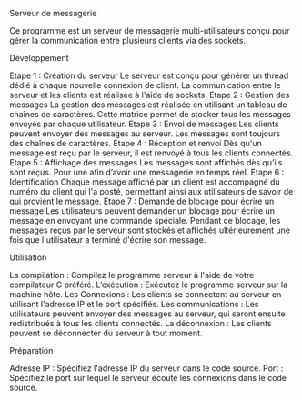 Serveur de messagerie

Ce programme est un serveur de messagerie multi-utilisateurs conçu pour gérer la communication entre plusieurs clients via des sockets.

Développement

Etape 1 : Création du serveur
Le serveur est conçu pour générer un thread dédié à chaque nouvelle connexion de client. La communication entre le serveur et les clients est réalisée à l'aide de sockets.
Etape 2 : Gestion des messages
La gestion des messages est réalisée en utilisant un tableau de chaînes de caractères. Cette matrice permet de stocker tous les messages envoyés par chaque utilisateur.
Etape 3 : Envoi de messages
Les clients peuvent envoyer des messages au serveur. Les messages sont toujours des chaînes de caractères.
Etape 4 : Réception et renvoi 
Dès qu'un message est reçu par le serveur, il est renvoyé à tous les clients connectés.
Etape 5 : Affichage des messages
Les messages sont affichés dès qu’ils sont reçus. Pour une afin d’avoir une messagerie en temps réel.
Etape 6 : Identification
Chaque message affiché par un client est accompagné du numéro du client qui l'a posté, permettant ainsi aux utilisateurs de savoir de qui provient le message.
Etape 7 : Demande de blocage pour écrire un message
Les utilisateurs peuvent demander un blocage pour écrire un message en envoyant une commande spéciale. Pendant ce blocage, les messages reçus par le serveur sont stockés et affichés ultérieurement une fois que l'utilisateur a terminé d'écrire son message.

Utilisation

La compilation : Compilez le programme serveur à l'aide de votre compilateur C préféré.
L’exécution : Exécutez le programme serveur sur la machine hôte.
Les Connexions : Les clients se connectent au serveur en utilisant l'adresse IP et le port spécifiés.
Les communications : Les utilisateurs peuvent envoyer des messages au serveur, qui seront ensuite redistribués à tous les clients connectés.
La déconnexion : Les clients peuvent se déconnecter du serveur à tout moment.

Préparation

Adresse IP : Spécifiez l'adresse IP du serveur dans le code source.
Port : Spécifiez le port sur lequel le serveur écoute les connexions dans le code source.

